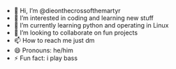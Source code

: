 - 👋 Hi, I’m @dieonthecrossofthemartyr
- 👀 I’m interested in coding and learning new stuff
- 🌱 I’m currently learning python and operating in Linux
- 💞️ I’m looking to collaborate on fun projects
- 📫 How to reach me just dm
- 😄 Pronouns: he/him
- ⚡ Fun fact: i play bass

<!---
dieonthecrossofthemartyr/dieonthecrossofthemartyr is a ✨ special ✨ repository because its `README.md` (this file) appears on your GitHub profile.
You can click the Preview link to take a look at your changes.
--->
